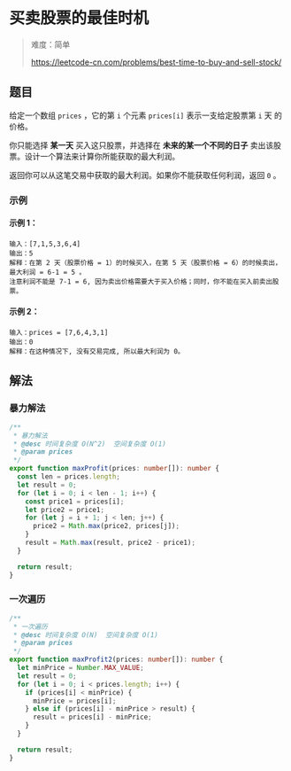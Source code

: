 # 买卖股票的最佳时机

> 难度：简单
>
> https://leetcode-cn.com/problems/best-time-to-buy-and-sell-stock/

## 题目

给定一个数组 `prices` ，它的第 `i` 个元素 `prices[i]` 表示一支给定股票第 `i` 天
的价格。

你只能选择 **某一天** 买入这只股票，并选择在 **未来的某一个不同的日子** 卖出该股
票。设计一个算法来计算你所能获取的最大利润。

返回你可以从这笔交易中获取的最大利润。如果你不能获取任何利润，返回 `0` 。

### 示例

#### 示例 1：

```
输入：[7,1,5,3,6,4]
输出：5
解释：在第 2 天（股票价格 = 1）的时候买入，在第 5 天（股票价格 = 6）的时候卖出，最大利润 = 6-1 = 5 。
注意利润不能是 7-1 = 6, 因为卖出价格需要大于买入价格；同时，你不能在买入前卖出股票。
```

#### 示例 2：

```
输入：prices = [7,6,4,3,1]
输出：0
解释：在这种情况下, 没有交易完成, 所以最大利润为 0。
```

## 解法

### 暴力解法

```typescript
/**
 * 暴力解法
 * @desc 时间复杂度 O(N^2)  空间复杂度 O(1)
 * @param prices
 */
export function maxProfit(prices: number[]): number {
  const len = prices.length;
  let result = 0;
  for (let i = 0; i < len - 1; i++) {
    const price1 = prices[i];
    let price2 = price1;
    for (let j = i + 1; j < len; j++) {
      price2 = Math.max(price2, prices[j]);
    }
    result = Math.max(result, price2 - price1);
  }

  return result;
}
```

### 一次遍历

```typescript
/**
 * 一次遍历
 * @desc 时间复杂度 O(N)  空间复杂度 O(1)
 * @param prices
 */
export function maxProfit2(prices: number[]): number {
  let minPrice = Number.MAX_VALUE;
  let result = 0;
  for (let i = 0; i < prices.length; i++) {
    if (prices[i] < minPrice) {
      minPrice = prices[i];
    } else if (prices[i] - minPrice > result) {
      result = prices[i] - minPrice;
    }
  }

  return result;
}
```

